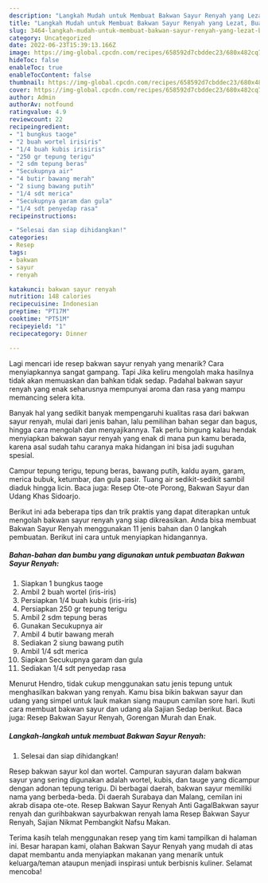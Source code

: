 ```yaml
---
description: "Langkah Mudah untuk Membuat Bakwan Sayur Renyah yang Lezat, Buat Buka Puasa Menggugah Selera"
title: "Langkah Mudah untuk Membuat Bakwan Sayur Renyah yang Lezat, Buat Buka Puasa Menggugah Selera"
slug: 3464-langkah-mudah-untuk-membuat-bakwan-sayur-renyah-yang-lezat-buat-buka-puasa-menggugah-selera
category: Uncategorized
date: 2022-06-23T15:39:13.166Z
image: https://img-global.cpcdn.com/recipes/658592d7cbddec23/680x482cq70/bakwan-sayur-renyah-foto-resep-utama.jpg
hideToc: false
enableToc: true
enableTocContent: false
thumbnail: https://img-global.cpcdn.com/recipes/658592d7cbddec23/680x482cq70/bakwan-sayur-renyah-foto-resep-utama.jpg
cover: https://img-global.cpcdn.com/recipes/658592d7cbddec23/680x482cq70/bakwan-sayur-renyah-foto-resep-utama.jpg
author: Admin
authorAv: notfound
ratingvalue: 4.9
reviewcount: 22
recipeingredient:
- "1 bungkus taoge"
- "2 buah wortel irisiris"
- "1/4 buah kubis irisiris"
- "250 gr tepung terigu"
- "2 sdm tepung beras"
- "Secukupnya air"
- "4 butir bawang merah"
- "2 siung bawang putih"
- "1/4 sdt merica"
- "Secukupnya garam dan gula"
- "1/4 sdt penyedap rasa"
recipeinstructions:

- "Selesai dan siap dihidangkan!"
categories:
- Resep
tags:
- bakwan
- sayur
- renyah

katakunci: bakwan sayur renyah 
nutrition: 148 calories
recipecuisine: Indonesian
preptime: "PT17M"
cooktime: "PT51M"
recipeyield: "1"
recipecategory: Dinner

---
```



Lagi mencari ide resep bakwan sayur renyah yang menarik? Cara menyiapkannya sangat gampang. Tapi Jika keliru mengolah maka hasilnya tidak akan memuaskan dan bahkan tidak sedap. Padahal bakwan sayur renyah yang enak seharusnya mempunyai aroma dan rasa yang mampu memancing selera kita.


Banyak hal yang sedikit banyak mempengaruhi kualitas rasa dari bakwan sayur renyah, mulai dari jenis bahan, lalu pemilihan bahan segar dan bagus, hingga cara mengolah dan menyajikannya. Tak perlu bingung kalau hendak menyiapkan bakwan sayur renyah yang enak di mana pun kamu berada, karena asal sudah tahu caranya maka hidangan ini bisa jadi suguhan spesial.

Campur tepung terigu, tepung beras, bawang putih, kaldu ayam, garam, merica bubuk, ketumbar, dan gula pasir. Tuang air sedikit-sedikit sambil diaduk hingga licin. Baca juga: Resep Ote-ote Porong, Bakwan Sayur dan Udang Khas Sidoarjo.


Berikut ini ada beberapa tips dan trik praktis yang dapat diterapkan untuk mengolah bakwan sayur renyah yang siap dikreasikan. Anda bisa membuat Bakwan Sayur Renyah menggunakan 11 jenis bahan dan 0 langkah pembuatan. Berikut ini cara untuk menyiapkan hidangannya.

<!--inarticleads1-->

##### Bahan-bahan dan bumbu yang digunakan untuk pembuatan Bakwan Sayur Renyah:

1. Siapkan 1 bungkus taoge
1. Ambil 2 buah wortel (iris-iris)
1. Persiapkan 1/4 buah kubis (iris-iris)
1. Persiapkan 250 gr tepung terigu
1. Ambil 2 sdm tepung beras
1. Gunakan Secukupnya air
1. Ambil 4 butir bawang merah
1. Sediakan 2 siung bawang putih
1. Ambil 1/4 sdt merica
1. Siapkan Secukupnya garam dan gula
1. Sediakan 1/4 sdt penyedap rasa


Menurut Hendro, tidak cukup menggunakan satu jenis tepung untuk menghasilkan bakwan yang renyah. Kamu bisa bikin bakwan sayur dan udang yang simpel untuk lauk makan siang maupun camilan sore hari. Ikuti cara membuat bakwan sayur dan udang ala Sajian Sedap berikut. Baca juga: Resep Bakwan Sayur Renyah, Gorengan Murah dan Enak. 

<!--inarticleads2-->

##### Langkah-langkah untuk membuat Bakwan Sayur Renyah:


1. Selesai dan siap dihidangkan!

Resep bakwan sayur kol dan wortel. Campuran sayuran dalam bakwan sayur yang sering digunakan adalah wortel, kubis, dan tauge yang dicampur dengan adonan tepung terigu. Di berbagai daerah, bakwan sayur memiliki nama yang berbeda-beda. Di daerah Surabaya dan Malang, cemilan ini akrab disapa ote-ote. Resep Bakwan Sayur Renyah Anti GagalBakwan sayur renyah dan gurihbakwan sayurbakwan renyah lama Resep Bakwan Sayur Renyah, Sajian Nikmat Pembangkit Nafsu Makan. 

Terima kasih telah menggunakan resep yang tim kami tampilkan di halaman ini. Besar harapan kami, olahan Bakwan Sayur Renyah yang mudah di atas dapat membantu anda menyiapkan makanan yang menarik untuk keluarga/teman ataupun menjadi inspirasi untuk berbisnis kuliner. Selamat mencoba!
